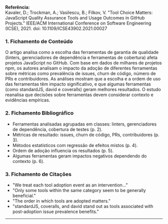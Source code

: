 **Referência:**  
Kavaler, D.; Trockman, A.; Vasilescu, B.; Filkov, V. "Tool Choice Matters: JavaScript Quality Assurance Tools and Usage Outcomes in GitHub Projects." IEEE/ACM International Conference on Software Engineering (ICSE), 2021. doi: 10.1109/ICSE43902.2021.00027

### 1. Fichamento de Conteúdo
O artigo analisa como a escolha das ferramentas de garantia de qualidade (linters, gerenciadores de dependência e ferramentas de cobertura) afeta projetos JavaScript no GitHub. Com base em dados de milhares de projetos npm, os autores analisam o impacto da adoção de diferentes ferramentas sobre métricas como prevalência de issues, churn de código, número de PRs e contribuidores. As análises mostram que a escolha e a ordem de uso das ferramentas têm impacto significativo, e que algumas ferramentas (como standardJS, david e coveralls) geram melhores resultados. O estudo reanalisa que decisões sobre ferramentas devem considerar contexto e evidências empíricas.

### 2. Fichamento Bibliográfico
- Ferramentas analisadas agrupadas em classes: linters, gerenciadores de dependência, cobertura de testes (p. 2).
- Métricas de resultado: issues, churn de código, PRs, contribuidores (p. 3).
- Métodos estatísticos com regressão de efeitos mistos (p. 4).
- Ordem de adoção influencia os resultados (p. 5).
- Algumas ferramentas geram impactos negativos dependendo do contexto (p. 6).

### 3. Fichamento de Citações
- "We treat each tool adoption event as an intervention..."
- "Only some tools within the same category seem to be generally beneficial."
- "The order in which tools are adopted matters."
- "standardJS, coveralls, and david stand out as tools associated with post-adoption issue prevalence benefits."

---
